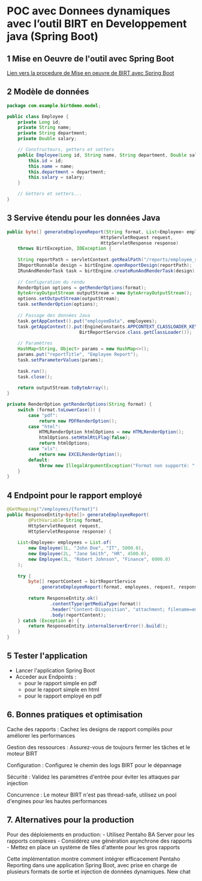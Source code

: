# POC avec Donnees dynamiques avec l’outil BIRT en Developpement java (Spring Boot)

## 1 Mise en Oeuvre de l'outil avec Spring Boot 
[Lien vers la procedure de Mise en oeuvre de BIRT avec Spring Boot](https://github.com/ludovicfranck/Procedure-de-mise-en-oeuvre-de-l-outil-BIRT-avec-Spring-Boot.git)

## 2 Modèle de données
```java
package com.example.birtdemo.model;

public class Employee {
    private Long id;
    private String name;
    private String department;
    private Double salary;

    // Constructeurs, getters et setters
    public Employee(Long id, String name, String department, Double salary) {
        this.id = id;
        this.name = name;
        this.department = department;
        this.salary = salary;
    }

    // Getters et setters...
}

```
## 3 Servive étendu pour les données Java 

```java
public byte[] generateEmployeeReport(String format, List<Employee> employees, 
                                   HttpServletRequest request, 
                                   HttpServletResponse response) 
    throws BirtException, IOException {
    
    String reportPath = servletContext.getRealPath("/reports/employee_report.rptdesign");
    IReportRunnable design = birtEngine.openReportDesign(reportPath);
    IRunAndRenderTask task = birtEngine.createRunAndRenderTask(design);
    
    // Configuration du rendu
    RenderOption options = getRenderOptions(format);
    ByteArrayOutputStream outputStream = new ByteArrayOutputStream();
    options.setOutputStream(outputStream);
    task.setRenderOption(options);
    
    // Passage des données Java
    task.getAppContext().put("employeeData", employees);
    task.getAppContext().put(EngineConstants.APPCONTEXT_CLASSLOADER_KEY, 
                           BirtReportService.class.getClassLoader());
    
    // Paramètres
    HashMap<String, Object> params = new HashMap<>();
    params.put("reportTitle", "Employee Report");
    task.setParameterValues(params);
    
    task.run();
    task.close();
    
    return outputStream.toByteArray();
}

private RenderOption getRenderOptions(String format) {
    switch (format.toLowerCase()) {
        case "pdf":
            return new PDFRenderOption();
        case "html":
            HTMLRenderOption htmlOptions = new HTMLRenderOption();
            htmlOptions.setHtmlRtLFlag(false);
            return htmlOptions;
        case "xls":
            return new EXCELRenderOption();
        default:
            throw new IllegalArgumentException("Format non supporté: " + format);
    }
}
```

## 4 Endpoint pour le rapport employé
```java
@GetMapping("/employees/{format}")
public ResponseEntity<byte[]> generateEmployeeReport(
        @PathVariable String format,
        HttpServletRequest request,
        HttpServletResponse response) {
    
    List<Employee> employees = List.of(
        new Employee(1L, "John Doe", "IT", 5000.0),
        new Employee(2L, "Jane Smith", "HR", 4500.0),
        new Employee(3L, "Robert Johnson", "Finance", 6000.0)
    );
    
    try {
        byte[] reportContent = birtReportService
            .generateEmployeeReport(format, employees, request, response);
        
        return ResponseEntity.ok()
                .contentType(getMediaType(format))
                .header("Content-Disposition", "attachment; filename=employees." + format)
                .body(reportContent);
    } catch (Exception e) {
        return ResponseEntity.internalServerError().build();
    }
}
```

## 5 Tester l'application
- Lancer l'application Spring Boot
- Acceder aux Endpoints :
  - [](http://localhost:8080/api/reports/simple_report/pdf) pour le rapport simple en pdf
  - [](http://localhost:8080/api/reports/simple_report/html) pour le rapport simple en html
  - [](http://localhost:8080/api/reports/employees/pdf) pour le rapport employé en pdf

## 6. Bonnes pratiques et optimisation

Cache des rapports : Cachez les designs de rapport compilés pour améliorer les performances

Gestion des ressources : Assurez-vous de toujours fermer les tâches et le moteur BIRT

 Configuration : Configurez le chemin des logs BIRT pour le dépannage

 Sécurité : Validez les paramètres d'entrée pour éviter les attaques par injection

 Concurrence : Le moteur BIRT n'est pas thread-safe, utilisez un pool d'engines pour les hautes performances

 ## 7. Alternatives pour la production

 Pour des déploiements en production:
     - Utilisez Pentaho BA Server pour les rapports complexes
     - Considérez une génération asynchrone des rapports
     - Mettez en place un système de files d'attente pour les gros rapports

Cette implémentation montre comment intégrer efficacement Pentaho Reporting dans une application Spring Boot, avec prise en charge de plusieurs formats de sortie et injection de données dynamiques.
New chat
